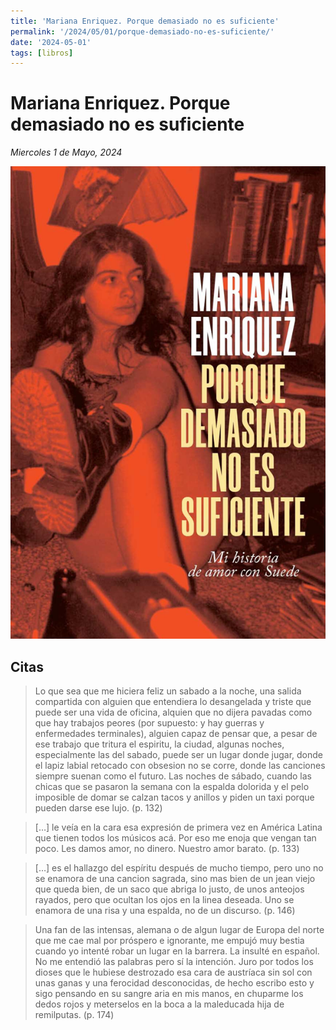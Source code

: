 ```yaml
---
title: 'Mariana Enriquez. Porque demasiado no es suficiente'
permalink: '/2024/05/01/porque-demasiado-no-es-suficiente/'
date: '2024-05-01'
tags: [libros]
---
```


# Mariana Enriquez. Porque demasiado no es suficiente

*Miercoles 1 de Mayo, 2024*

![La tapa del libro. Una Mariana Enriquez joven sentada en el piso con las piernas cruzadas y unos borcegos negros super punkies. Todo en rojo sangre y negro.](cover.png)

## Citas

> Lo que sea que me hiciera feliz un sabado a la noche, una salida compartida con alguien que entendiera lo desangelada y triste que puede ser una vida de oficina, alquien que no dijera pavadas como que hay trabajos peores (por supuesto: y hay guerras y enfermedades terminales), alguien capaz de pensar que, a pesar de ese trabajo que tritura el espiritu, la ciudad, algunas noches, especialmente las del sabado, puede ser un lugar donde jugar, donde el lapiz labial retocado con obsesion no se corre, donde las canciones siempre suenan como el futuro. Las noches de sábado, cuando las chicas que se pasaron la semana con la espalda dolorida y el pelo imposible de domar se calzan tacos y anillos y piden un taxi porque pueden darse ese lujo. (p. 132)

> […] le veía en la cara esa expresión de primera vez en América Latina que tienen todos los músicos acá. Por eso me enoja que vengan tan poco. Les damos amor, no dinero. Nuestro amor barato. (p. 133)

> […] es el hallazgo del espíritu después de mucho tiempo, pero uno no se enamora de una cancion sagrada, sino mas bien de un jean viejo que queda bien, de un saco que abriga lo justo, de unos anteojos rayados, pero que ocultan los ojos en la linea deseada. Uno se enamora de una risa y una espalda, no de un discurso. (p. 146)

> Una fan de las intensas, alemana o de algun lugar de Europa del norte que me cae mal por próspero e ignorante, me empujó muy bestia cuando yo intenté robar un lugar en la barrera. La insulté en español. No me entendió las palabras pero sí la intención. Juro por todos los dioses que le hubiese destrozado esa cara de austríaca sin sol con unas ganas y una ferocidad desconocidas, de hecho escribo esto y sigo pensando en su sangre aria en mis manos, en chuparme los dedos rojos y meterselos en la boca a la maleducada hija de remilputas. (p. 174)